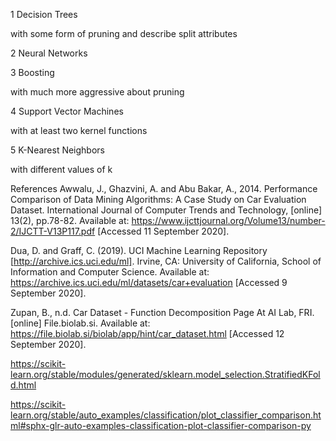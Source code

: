 
1 Decision Trees

with some form of pruning and describe split attributes

2 Neural Networks

3 Boosting

with much more aggressive about pruning

4 Support Vector Machines

with at least two kernel functions

5 K-Nearest Neighbors

with different values of k


References
Awwalu, J., Ghazvini, A. and Abu Bakar, A., 2014. Performance Comparison of Data Mining Algorithms: A Case Study on Car Evaluation Dataset. International Journal of Computer Trends and Technology, [online] 13(2), pp.78-82. Available at: <https://www.ijcttjournal.org/Volume13/number-2/IJCTT-V13P117.pdf> [Accessed 11 September 2020].

Dua, D. and Graff, C. (2019). UCI Machine Learning Repository [http://archive.ics.uci.edu/ml]. Irvine, CA: University of California, School of Information and Computer Science. Available at: <https://archive.ics.uci.edu/ml/datasets/car+evaluation> [Accessed 9 September 2020].

Zupan, B., n.d. Car Dataset - Function Decomposition Page At AI Lab, FRI. [online] File.biolab.si. Available at: <https://file.biolab.si/biolab/app/hint/car_dataset.html> [Accessed 12 September 2020].


https://scikit-learn.org/stable/modules/generated/sklearn.model_selection.StratifiedKFold.html


https://scikit-learn.org/stable/auto_examples/classification/plot_classifier_comparison.html#sphx-glr-auto-examples-classification-plot-classifier-comparison-py

    

